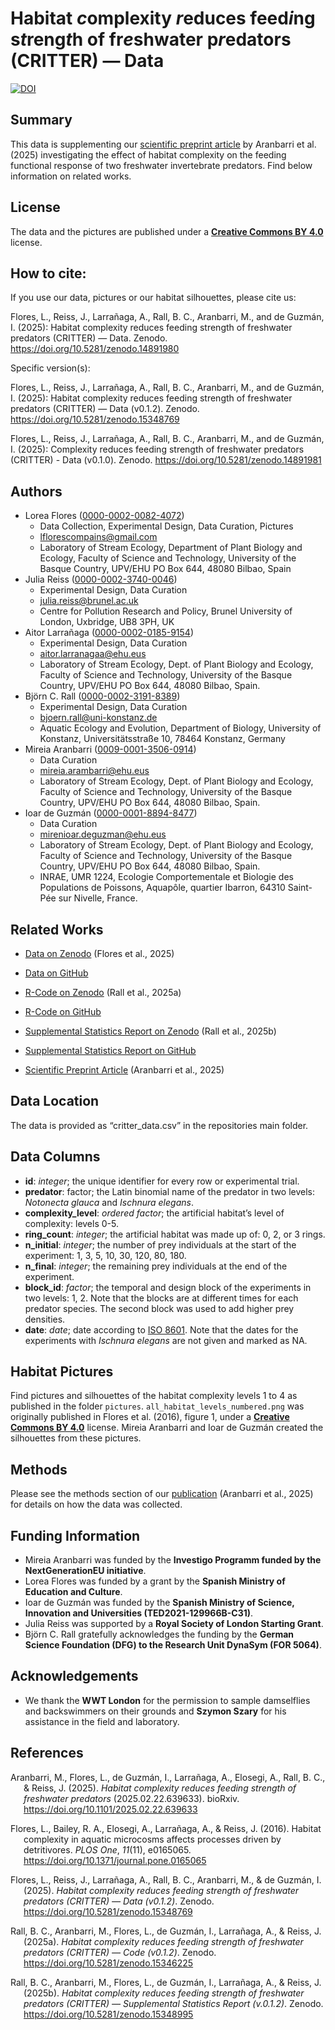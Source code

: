 Habitat *c*omplexity *r*educes feed*i*ng s*t*reng*t*h of fr*e*shwater
p*r*edators (CRITTER) — Data
================

[![DOI](https://zenodo.org/badge/DOI/10.5281/zenodo.15348769.svg)](https://doi.org/10.5281/zenodo.15348769)

## Summary

This data is supplementing our [scientific preprint
article](https://doi.org/10.1101/2025.02.22.639633) by Aranbarri et al.
(2025) investigating the effect of habitat complexity on the feeding
functional response of two freshwater invertebrate predators. Find below
information on related works.

## License

The data and the pictures are published under a [**Creative Commons BY
4.0**](https://creativecommons.org/licenses/by/4.0/) license.

## How to cite:

If you use our data, pictures or our habitat silhouettes, please cite
us:

Flores, L., Reiss, J., Larrañaga, A., Rall, B. C., Aranbarri, M., and de
Guzmán, I. (2025): Habitat complexity reduces feeding strength of
freshwater predators (CRITTER) — Data. Zenodo.
<https://doi.org/10.5281/zenodo.14891980>

Specific version(s):

Flores, L., Reiss, J., Larrañaga, A., Rall, B. C., Aranbarri, M., and de
Guzmán, I. (2025): Habitat complexity reduces feeding strength of
freshwater predators (CRITTER) — Data (v0.1.2). Zenodo.
<https://doi.org/10.5281/zenodo.15348769>

Flores, L., Reiss, J., Larrañaga, A., Rall, B. C., Aranbarri, M., and de
Guzmán, I. (2025): Complexity reduces feeding strength of freshwater
predators (CRITTER) - Data (v0.1.0). Zenodo.
<https://doi.org/10.5281/zenodo.14891981>

## Authors

- Lorea Flores
  ([0000-0002-0082-4072](https://orcid.org/0000-0002-0082-4072))
  - Data Collection, Experimental Design, Data Curation, Pictures
  - <lflorescompains@gmail.com>
  - Laboratory of Stream Ecology, Department of Plant Biology and
    Ecology, Faculty of Science and Technology, University of the Basque
    Country, UPV/EHU PO Box 644, 48080 Bilbao, Spain
- Julia Reiss
  ([0000-0002-3740-0046](https://orcid.org/0000-0002-3740-0046))
  - Experimental Design, Data Curation
  - <julia.reiss@brunel.ac.uk>
  - Centre for Pollution Research and Policy, Brunel University of
    London, Uxbridge, UB8 3PH, UK
- Aitor Larrañaga
  ([0000-0002-0185-9154](https://orcid.org/0000-0002-0185-9154))
  - Experimental Design, Data Curation
  - <aitor.larranagaa@ehu.eus>
  - Laboratory of Stream Ecology, Dept. of Plant Biology and Ecology,
    Faculty of Science and Technology, University of the Basque Country,
    UPV/EHU PO Box 644, 48080 Bilbao, Spain.
- Björn C. Rall
  ([0000-0002-3191-8389](https://orcid.org/0000-0002-3191-8389))
  - Experimental Design, Data Curation
  - <bjoern.rall@uni-konstanz.de>
  - Aquatic Ecology and Evolution, Department of Biology, University of
    Konstanz, Universitätsstraße 10, 78464 Konstanz, Germany
- Mireia Aranbarri
  ([0009-0001-3506-0914](https://orcid.org/0009-0001-3506-0914))
  - Data Curation
  - <mireia.arambarri@ehu.eus>
  - Laboratory of Stream Ecology, Dept. of Plant Biology and Ecology,
    Faculty of Science and Technology, University of the Basque Country,
    UPV/EHU PO Box 644, 48080 Bilbao, Spain.
- Ioar de Guzmán
  ([0000-0001-8894-8477](https://orcid.org/0000-0001-8894-8477))
  - Data Curation
  - <mirenioar.deguzman@ehu.eus>
  - Laboratory of Stream Ecology, Dept. of Plant Biology and Ecology,
    Faculty of Science and Technology, University of the Basque Country,
    UPV/EHU PO Box 644, 48080 Bilbao, Spain.
  - INRAE, UMR 1224, Ecologie Comportementale et Biologie des
    Populations de Poissons, Aquapôle, quartier Ibarron, 64310 Saint-Pée
    sur Nivelle, France.

## Related Works

- [Data on Zenodo](https://doi.org/10.5281/zenodo.14891980) (Flores et
  al., 2025)

- [Data on GitHub](https://github.com/b-c-r/CRITTERdata)

- [R-Code on Zenodo](https://doi.org/10.5281/zenodo.14894598) (Rall et
  al., 2025a)

- [R-Code on GitHub](https://github.com/b-c-r/CRITTERcode)

- [Supplemental Statistics Report on
  Zenodo](https://doi.org/10.5281/zenodo.14898819) (Rall et al., 2025b)

- [Supplemental Statistics Report on
  GitHub](https://github.com/b-c-r/CRITTERstatistics)

- [Scientific Preprint
  Article](https://doi.org/10.1101/2025.02.22.639633) (Aranbarri et al.,
  2025)

## Data Location

The data is provided as “critter_data.csv” in the repositories main
folder.

## Data Columns

- **id**: *integer*; the unique identifier for every row or experimental
  trial.
- **predator**: factor; the Latin binomial name of the predator in two
  levels: *Notonecta glauca* and *Ischnura elegans*.
- **complexity_level**: *ordered factor*; the artificial habitat’s level
  of complexity: levels 0-5.
- **ring_count**: *integer*; the artificial habitat was made up of: 0,
  2, or 3 rings.
- **n_initial**: *integer*; the number of prey individuals at the start
  of the experiment: 1, 3, 5, 10, 30, 120, 80, 180.
- **n_final**: *integer*; the remaining prey individuals at the end of
  the experiment.
- **block_id**: *factor*; the temporal and design block of the
  experiments in two levels: 1, 2. Note that the blocks are at different
  times for each predator species. The second block was used to add
  higher prey densities.
- **date**: *date*; date according to [ISO
  8601](https://en.wikipedia.org/wiki/ISO_8601). Note that the dates for
  the experiments with *Ischnura elegans* are not given and marked as
  NA.

## Habitat Pictures

Find pictures and silhouettes of the habitat complexity levels 1 to 4 as
published in the folder `pictures`. `all_habitat_levels_numbered.png`
was originally published in Flores et al. (2016), figure 1, under a
[**Creative Commons BY
4.0**](https://creativecommons.org/licenses/by/4.0/) license. Mireia
Aranbarri and Ioar de Guzmán created the silhouettes from these
pictures.

## Methods

Please see the methods section of our
[publication](https://doi.org/10.1101/2025.02.22.639633) (Aranbarri et
al., 2025) for details on how the data was collected.

## Funding Information

- Mireia Aranbarri was funded by the **Investigo Programm funded by the
  NextGenerationEU initiative**.
- Lorea Flores was funded by a grant by the **Spanish Ministry of
  Education and Culture**.
- Ioar de Guzmán was funded by the **Spanish Ministry of Science,
  Innovation and Universities (TED2021-129966B-C31)**.
- Julia Reiss was supported by a **Royal Society of London Starting
  Grant**.
- Björn C. Rall gratefully acknowledges the funding by the **German
  Science Foundation (DFG) to the Research Unit DynaSym (FOR 5064)**.

## Acknowledgements

- We thank the **WWT London** for the permission to sample damselflies
  and backswimmers on their grounds and **Szymon Szary** for his
  assistance in the field and laboratory.

## References

<div id="refs" class="references csl-bib-body hanging-indent"
entry-spacing="0" line-spacing="2">

<div id="ref-AranbarriEtAl2025ComplexityReducesFeeding"
class="csl-entry">

Aranbarri, M., Flores, L., de Guzmán, I., Larrañaga, A., Elosegi, A.,
Rall, B. C., & Reiss, J. (2025). *Habitat complexity reduces feeding
strength of freshwater predators* (2025.02.22.639633). bioRxiv.
<https://doi.org/10.1101/2025.02.22.639633>

</div>

<div id="ref-FloresEtAl2016HabitatComplexityAquatic" class="csl-entry">

Flores, L., Bailey, R. A., Elosegi, A., Larrañaga, A., & Reiss, J.
(2016). Habitat complexity in aquatic microcosms affects processes
driven by detritivores. *PLOS One*, *11*(11), e0165065.
<https://doi.org/10.1371/journal.pone.0165065>

</div>

<div id="ref-FloresEtAl2025ComplexityReducesFeedingData"
class="csl-entry">

Flores, L., Reiss, J., Larrañaga, A., Rall, B. C., Aranbarri, M., & de
Guzmán, I. (2025). *Habitat complexity reduces feeding strength of
freshwater predators (CRITTER) — Data (v0.1.2)*. Zenodo.
<https://doi.org/10.5281/zenodo.15348769>

</div>

<div id="ref-RallEtAl2025ComplexityReducesFeedingCode"
class="csl-entry">

Rall, B. C., Aranbarri, M., Flores, L., de Guzmán, I., Larrañaga, A., &
Reiss, J. (2025a). *Habitat complexity reduces feeding strength of
freshwater predators (CRITTER) — Code (v0.1.2)*. Zenodo.
<https://doi.org/10.5281/zenodo.15346225>

</div>

<div id="ref-RallEtAl2025ComplexityReducesFeedingStatistics"
class="csl-entry">

Rall, B. C., Aranbarri, M., Flores, L., de Guzmán, I., Larrañaga, A., &
Reiss, J. (2025b). *Habitat complexity reduces feeding strength of
freshwater predators (CRITTER) — Supplemental Statistics Report
(v.0.1.2)*. Zenodo. <https://doi.org/10.5281/zenodo.15348995>

</div>

</div>

